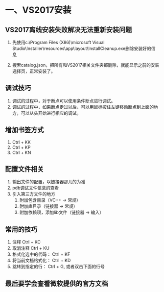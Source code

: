 # 一、VS2017安装
## VS2017离线安装失败解决无法重新安装问题
1. 先使用c:\Program Files (X86)\microsoft Visual Studio\Installer\resources\app\layout\InstallCleanup.exe删除安装好的信息
   
2. 搜索catalog.json，把所有和VS2017相关文件夹都删除，就能显示之前的安装选择页，正常安装了。

## 调试技巧
1. 调试的过程中，对于断点可以使用条件断点进行调试。
2. 调试的过程中，如果断点走过以后，可以用鼠标按住左键移动断点到上面的地方，可以从头开始进行相应的调试。

## 增加书签方式
1. Ctrl + KK
2. Ctrl + KP
3. Ctrl + KN

## 配置文件相关
1. 输出文件的配置，以链接器那儿的为准
2. pdb调试文件信息的查看
3. 引入第三方文件的地方
   1. 附加包含目录（VC++ → 常规）
   2. 附加库目录（链接器 →  常规）
   3. 附加依赖项，添加lib文件（链接器 →  输入）

## 常用的技巧
1. 注释 Ctrl + KC
2. 取消注释 Ctrl + KU
3. 格式化选中的代码： Ctrl + KF
4. 将当前文档格式化： Ctrl + KD
5. 跳转到指定的行：   Ctrl + G, 或者双击下面的行号

## 最后要学会查看微软提供的官方文档